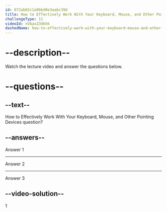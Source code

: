 ```yaml
---
id: 672ab82c1a9bbd0e3aabc39d
title: How to Effectively Work With Your Keyboard, Mouse, and Other Pointing Devices
challengeType: 11
videoId: nVAaxZ34khk
dashedName: how-to-effectively-work-with-your-keyboard-mouse-and-other-pointing-devices
---
```


# --description--

Watch the lecture video and answer the questions below.

# --questions--

## --text--

How to Effectively Work With Your Keyboard, Mouse, and Other Pointing Devices question?

## --answers--

Answer 1

---

Answer 2

---

Answer 3

## --video-solution--

1
